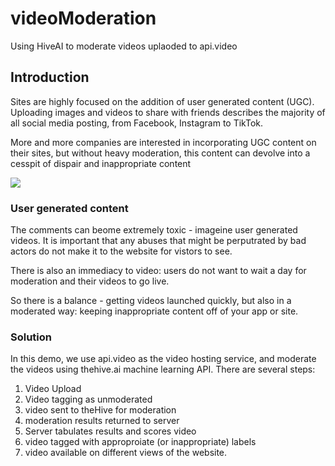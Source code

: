 # videoModeration
Using HiveAI to moderate videos uplaoded to api.video


## Introduction

Sites are highly focused on the addition of user generated content (UGC). Uploading images and videos to share with friends describes the majority of all social media posting, from Facebook, Instagram to TikTok.

More and more companies are interested in incorporating UGC content on their sites, but without heavy moderation, this content can devolve into a cesspit of dispair and inappropriate content


![](https://github.com/dougsillars/videoModeration/blob/main/docs/comments.jpeg?raw=true)

### User generated content 

The comments can beome extremely toxic - imageine user generated videos.  It is important that any abuses that might be perputrated by bad actors do not make it to the website for vistors to see.  

There is also an immediacy to video: users do not want to wait a day for moderation and their videos to go live.  

So there is a balance - getting videos launched quickly, but also in a moderated way: keeping inappropriate content off of your app or site.

### Solution

In this demo, we use api.video as the video hosting service, and moderate the videos using thehive.ai machine learning API.  There are several steps:

1. Video Upload
2. Video tagging as unmoderated
3. video sent to theHive for moderation
4. moderation results returned to server
5. Server tabulates results and scores video
6. video tagged with approproiate (or inappropriate) labels
7. video available on different views of the website.

